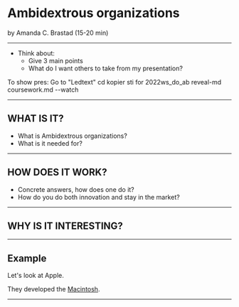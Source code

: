 #  Ambidextrous organizations

by Amanda C. Brastad (15-20 min)

---

- Think about: 
    - Give 3 main points 
    - What do I want others to take from my presentation? 

To show pres: Go to "Ledtext" 
cd kopier sti for 2022ws_do_ab
reveal-md coursework.md --watch 

---

## WHAT IS IT?

- What is Ambidextrous organizations? 
- What is it needed for? 

---

## HOW DOES IT WORK?

- Concrete answers, how does one do it?
- How do you do both innovation and stay in the market?

--- 

## WHY IS IT INTERESTING?

---

## Example

Let's look at Apple.

They developed the [Macintosh](https://en.wikipedia.org/wiki/Macintosh). 

---

